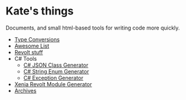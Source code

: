 # Kate's things

Documents, and small html-based tools for writing code more quickly.

- [Type Conversions](Type%20Conversions)
- [Awesome List](Awesome)
- [Revolt stuff](Revolt)
- C# Tools
  - [C# JSON Class Generator](typegen.html)
  - [C# String Enum Generator](enumgen.html)
  - [C# Exception Generator](csharp-exception-generator.html)
- [Xenia Revolt Module Generator](xenia-revolt-modulegen.html)
- [Archives](Archives)
